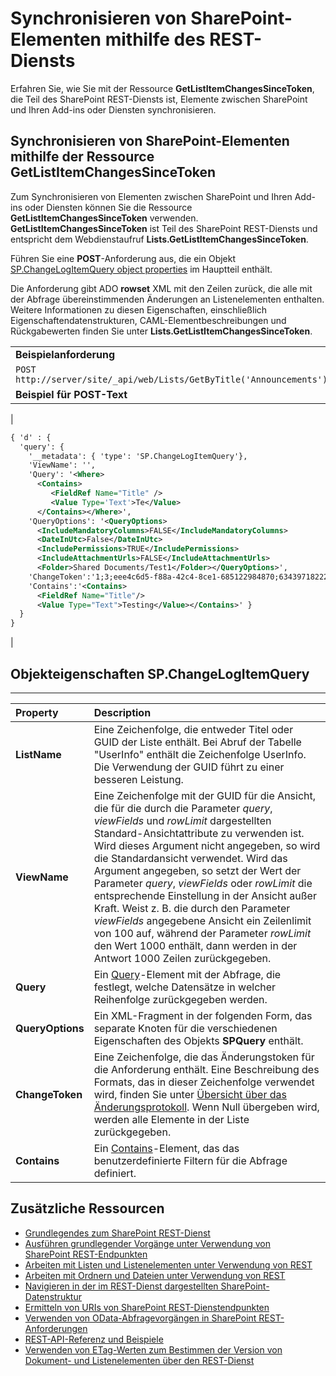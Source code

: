 <a id="synchronize-sharepoint-items-using-the-rest-service" class="xliff"></a>

# Synchronisieren von SharePoint-Elementen mithilfe des REST-Diensts
Erfahren Sie, wie Sie mit der Ressource **GetListItemChangesSinceToken**, die Teil des SharePoint REST-Diensts ist, Elemente zwischen SharePoint und Ihren Add-ins oder Diensten synchronisieren.

<a id="synchronizing-sharepoint-items-using-the-getlistitemchangessincetoken-resource" class="xliff"></a>

## Synchronisieren von SharePoint-Elementen mithilfe der Ressource GetListItemChangesSinceToken
Zum Synchronisieren von Elementen zwischen SharePoint und Ihren Add-ins oder Diensten können Sie die Ressource **GetListItemChangesSinceToken** verwenden. **GetListItemChangesSinceToken** ist Teil des SharePoint REST-Diensts und entspricht dem Webdienstaufruf **Lists.GetListItemChangesSinceToken**.
 
Führen Sie eine **POST**-Anforderung aus, die ein Objekt [SP.ChangeLogItemQuery object properties](#bk_props) im Hauptteil enthält.
 
Die Anforderung gibt ADO **rowset** XML mit den Zeilen zurück, die alle mit der Abfrage übereinstimmenden Änderungen an Listenelementen enthalten. Weitere Informationen zu diesen Eigenschaften, einschließlich Eigenschaftendatenstrukturen, CAML-Elementbeschreibungen und Rückgabewerten finden Sie unter **Lists.GetListItemChangesSinceToken**.
 
||
|:-----|
|**Beispielanforderung**|
| `POST http://server/site/_api/web/Lists/GetByTitle('Announcements')/GetListItemChangesSinceToken`|
|**Beispiel für POST-Text**|
|
```XML
{ 'd' : { 
  'query': { 
    '__metadata': { 'type': 'SP.ChangeLogItemQuery'}, 
    'ViewName': '', 
    'Query': '<Where>
      <Contains>
         <FieldRef Name="Title" />
         <Value Type='Text'>Te</Value>
      </Contains></Where>',
    'QueryOptions': '<QueryOptions>
      <IncludeMandatoryColumns>FALSE</IncludeMandatoryColumns>
      <DateInUtc>False</DateInUtc>
      <IncludePermissions>TRUE</IncludePermissions>
      <IncludeAttachmentUrls>FALSE</IncludeAttachmentUrls>
      <Folder>Shared Documents/Test1</Folder></QueryOptions>', 
    'ChangeToken':'1;3;eee4c6d5-f88a-42c4-8ce1-685122984870;634397182229400000;3710', 
    'Contains':'<Contains>
      <FieldRef Name="Title"/>
      <Value Type="Text">Testing</Value></Contains>' } 
  } 
}

```

|

<a id="spchangelogitemquery-object-properties" class="xliff"></a>

## Objekteigenschaften SP.ChangeLogItemQuery
<a name="bk_props"> </a>
****

|**Property**|**Description**|
|:-----|:-----|
|**ListName**|Eine Zeichenfolge, die entweder Titel oder GUID der Liste enthält. Bei Abruf der Tabelle "UserInfo" enthält die Zeichenfolge UserInfo. Die Verwendung der GUID führt zu einer besseren Leistung.|
|**ViewName**|Eine Zeichenfolge mit der GUID für die Ansicht, die für die durch die Parameter _query_,  _viewFields_ und  _rowLimit_ dargestellten Standard-Ansichtattribute zu verwenden ist. Wird dieses Argument nicht angegeben, so wird die Standardansicht verwendet. Wird das Argument angegeben, so setzt der Wert der Parameter _query_,  _viewFields_ oder  _rowLimit_ die entsprechende Einstellung in der Ansicht außer Kraft. Weist z. B. die durch den Parameter _viewFields_ angegebene Ansicht ein Zeilenlimit von 100 auf, während der Parameter _rowLimit_ den Wert 1000 enthält, dann werden in der Antwort 1000 Zeilen zurückgegeben.|
|**Query**|Ein [Query](http://msdn.microsoft.com/de-de/library/ms471093.aspx)-Element mit der Abfrage, die festlegt, welche Datensätze in welcher Reihenfolge zurückgegeben werden.|
|**QueryOptions**|Ein XML-Fragment in der folgenden Form, das separate Knoten für die verschiedenen Eigenschaften des Objekts **SPQuery** enthält.|
|**ChangeToken**|Eine Zeichenfolge, die das Änderungstoken für die Anforderung enthält. Eine Beschreibung des Formats, das in dieser Zeichenfolge verwendet wird, finden Sie unter [Übersicht über das Änderungsprotokoll](http://msdn.microsoft.com/de-de/library/bb417456.aspx). Wenn Null übergeben wird, werden alle Elemente in der Liste zurückgegeben.|
|**Contains**|Ein [Contains](http://msdn.microsoft.com/de-de/library/ms196501.aspx)-Element, das das benutzerdefinierte Filtern für die Abfrage definiert.|

<a id="additional-resources" class="xliff"></a>

## Zusätzliche Ressourcen
<a name="bk_addresources"> </a>

-  [Grundlegendes zum SharePoint REST-Dienst](get-to-know-the-sharepoint-rest-service.md)
-  [Ausführen grundlegender Vorgänge unter Verwendung von SharePoint REST-Endpunkten](complete-basic-operations-using-sharepoint-rest-endpoints.md)
-  [Arbeiten mit Listen und Listenelementen unter Verwendung von REST](working-with-lists-and-list-items-with-rest.md)
-  [Arbeiten mit Ordnern und Dateien unter Verwendung von REST](working-with-folders-and-files-with-rest.md)
-  [Navigieren in der im REST-Dienst dargestellten SharePoint-Datenstruktur](navigate-the-sharepoint-data-structure-represented-in-the-rest-service.md)
-  [Ermitteln von URIs von SharePoint REST-Dienstendpunkten](determine-sharepoint-rest-service-endpoint-uris.md)
-  [Verwenden von OData-Abfragevorgängen in SharePoint REST-Anforderungen](use-odata-query-operations-in-sharepoint-rest-requests.md)
-  [REST-API-Referenz und Beispiele](http://msdn.microsoft.com/library/02128c70-9d27-4388-9374-a11bce68fdb8%28Office.15%29.aspx)
-  [Verwenden von ETag-Werten zum Bestimmen der Version von Dokument- und Listenelementen über den REST-Dienst](http://msdn.microsoft.com/library/use-etag-values-through-the-rest-service-to-get-document-list-item-versioning%28Office.15%29.aspx)
    
 

 

 

